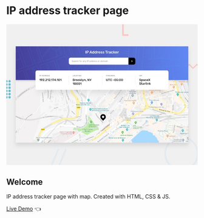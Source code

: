 # IP address tracker page

![Design preview forIP address tracker page](./design/desktop-preview.jpg)

## Welcome 

IP address tracker page with map. Created with HTML, CSS &amp; JS.

[Live Demo](https://dmitriy24s.github.io/ip-address-tracker/) 👈
